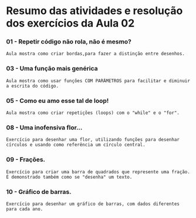 # Resumo das atividades e resolução dos exercícios da Aula 02 #

### 01 - Repetir código não rola, não é mesmo? ###
    Aula mostra como criar bordas,para fazer a distinção entre desenhos.


### 03 - Uma função mais genérica ###  
    Aula mostra como usar funções COM PARÂMETROS para facilitar e diminuir a escrita do código.


### 05 - Como eu amo esse tal de loop! ###
    Aula mostra como criar repetições (loops) com o "while" e o "for".


### 08 - Uma inofensiva flor… ###
    Exercício para desenhar uma flor, utilizando funções para desenhar círculos e usando como referência um círculo central.


### 09 - Frações. ###
    Exercício para criar uma barra de quadrados que represente uma fração. É demonstrado também como se "desenha" um texto. 


### 10 - Gráfico de barras. ###
    Exercício para desenhar um gráfico de barras, com dados diferentes para cada ano.